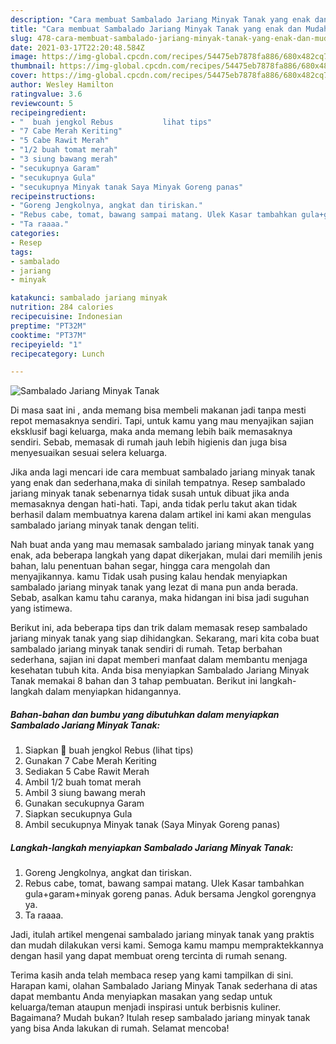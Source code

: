 ```yaml
---
description: "Cara membuat Sambalado Jariang Minyak Tanak yang enak dan Mudah Dibuat"
title: "Cara membuat Sambalado Jariang Minyak Tanak yang enak dan Mudah Dibuat"
slug: 478-cara-membuat-sambalado-jariang-minyak-tanak-yang-enak-dan-mudah-dibuat
date: 2021-03-17T22:20:48.584Z
image: https://img-global.cpcdn.com/recipes/54475eb7878fa886/680x482cq70/sambalado-jariang-minyak-tanak-foto-resep-utama.jpg
thumbnail: https://img-global.cpcdn.com/recipes/54475eb7878fa886/680x482cq70/sambalado-jariang-minyak-tanak-foto-resep-utama.jpg
cover: https://img-global.cpcdn.com/recipes/54475eb7878fa886/680x482cq70/sambalado-jariang-minyak-tanak-foto-resep-utama.jpg
author: Wesley Hamilton
ratingvalue: 3.6
reviewcount: 5
recipeingredient:
- "  buah jengkol Rebus           lihat tips"
- "7 Cabe Merah Keriting"
- "5 Cabe Rawit Merah"
- "1/2 buah tomat merah"
- "3 siung bawang merah"
- "secukupnya Garam"
- "secukupnya Gula"
- "secukupnya Minyak tanak Saya Minyak Goreng panas"
recipeinstructions:
- "Goreng Jengkolnya, angkat dan tiriskan."
- "Rebus cabe, tomat, bawang sampai matang. Ulek Kasar tambahkan gula+garam+minyak goreng panas. Aduk bersama Jengkol gorengnya ya."
- "Ta raaaa."
categories:
- Resep
tags:
- sambalado
- jariang
- minyak

katakunci: sambalado jariang minyak 
nutrition: 284 calories
recipecuisine: Indonesian
preptime: "PT32M"
cooktime: "PT37M"
recipeyield: "1"
recipecategory: Lunch

---
```



![Sambalado Jariang Minyak Tanak](https://img-global.cpcdn.com/recipes/54475eb7878fa886/680x482cq70/sambalado-jariang-minyak-tanak-foto-resep-utama.jpg)

Di masa  saat ini , anda memang bisa membeli makanan jadi tanpa mesti repot memasaknya sendiri. Tapi, untuk kamu yang mau menyajikan sajian eksklusif bagi keluarga, maka anda memang lebih baik memasaknya sendiri. Sebab, memasak di rumah jauh lebih higienis dan juga bisa menyesuaikan sesuai selera keluarga.

Jika anda lagi mencari ide cara membuat sambalado jariang minyak tanak yang enak dan sederhana,maka di sinilah tempatnya. Resep sambalado jariang minyak tanak  sebenarnya tidak susah untuk dibuat jika anda memasaknya dengan hati-hati. Tapi, anda tidak perlu takut akan tidak berhasil dalam membuatnya 
karena dalam artikel ini kami akan mengulas sambalado jariang minyak tanak dengan teliti.  



Nah buat anda yang mau memasak sambalado jariang minyak tanak yang enak, ada beberapa langkah yang dapat dikerjakan, mulai dari memilih jenis bahan, lalu penentuan bahan segar, hingga cara mengolah dan menyajikannya. kamu Tidak usah pusing kalau hendak menyiapkan sambalado jariang minyak tanak yang lezat di mana pun anda berada. Sebab, asalkan kamu  tahu caranya, maka hidangan ini bisa jadi suguhan yang istimewa.

Berikut ini, ada beberapa tips dan trik dalam memasak resep sambalado jariang minyak tanak yang siap dihidangkan. Sekarang, mari kita coba buat sambalado jariang minyak tanak sendiri di rumah. Tetap berbahan sederhana, sajian ini dapat memberi manfaat dalam membantu menjaga kesehatan tubuh kita. Anda bisa menyiapkan Sambalado Jariang Minyak Tanak memakai 8 bahan dan 3 tahap pembuatan. Berikut ini langkah-langkah dalam menyiapkan hidangannya.

<!--inarticleads1-->

##### Bahan-bahan dan bumbu yang dibutuhkan dalam menyiapkan Sambalado Jariang Minyak Tanak:

1. Siapkan  💯 buah jengkol Rebus           (lihat tips)
1. Gunakan 7 Cabe Merah Keriting
1. Sediakan 5 Cabe Rawit Merah
1. Ambil 1/2 buah tomat merah
1. Ambil 3 siung bawang merah
1. Gunakan secukupnya Garam
1. Siapkan secukupnya Gula
1. Ambil secukupnya Minyak tanak (Saya Minyak Goreng panas)




<!--inarticleads2-->

##### Langkah-langkah menyiapkan Sambalado Jariang Minyak Tanak:

1. Goreng Jengkolnya, angkat dan tiriskan.
1. Rebus cabe, tomat, bawang sampai matang. Ulek Kasar tambahkan gula+garam+minyak goreng panas. Aduk bersama Jengkol gorengnya ya.
1. Ta raaaa.




Jadi, itulah artikel mengenai  sambalado jariang minyak tanak  yang praktis dan mudah dilakukan versi kami. Semoga kamu mampu mempraktekkannya dengan hasil yang dapat membuat oreng tercinta di rumah senang. 

Terima kasih anda telah membaca resep yang kami tampilkan di sini. Harapan kami, olahan  Sambalado Jariang Minyak Tanak sederhana di atas dapat membantu Anda menyiapkan masakan yang sedap untuk keluarga/teman ataupun menjadi inspirasi untuk berbisnis kuliner. Bagaimana? Mudah bukan? Itulah resep sambalado jariang minyak tanak yang bisa Anda lakukan di rumah. Selamat mencoba!

